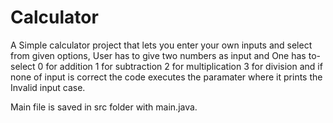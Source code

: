 # Calculator

A Simple calculator project that lets you enter your own inputs and select from given options,
User has to give two numbers as input and 
 One has to-
    select 0 for addition
           1 for subtraction
           2 for multiplication
           3 for division
and if none of input is correct the code executes the paramater where it prints the Invalid input case.


Main file is saved in src folder with main.java.
